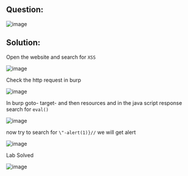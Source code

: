 ## Question:

![image](https://github.com/Nifalnasar/Portswigger-Labs/assets/141356053/824c66f3-9d81-44f8-a214-225f60d372d9)

## Solution:

Open the website and search for ```XSS```

![image](https://github.com/Nifalnasar/Portswigger-Labs/assets/141356053/773859af-4769-4b98-8674-62b4733b037c)

Check the http request in burp

![image](https://github.com/Nifalnasar/Portswigger-Labs/assets/141356053/e01ab095-df3d-497c-8d27-8d1941a71da8)

In burp goto- target- and then resources and in the java script response search for ```eval()```

![image](https://github.com/Nifalnasar/Portswigger-Labs/assets/141356053/fc3e5b2e-fc11-41df-8469-b999d1b4096d)


now try to search for ```\"-alert(1)}//``` we will get alert 

![image](https://github.com/Nifalnasar/Portswigger-Labs/assets/141356053/5a004a79-05c7-476f-b26d-e616eab0887e)

Lab Solved

![image](https://github.com/Nifalnasar/Portswigger-Labs/assets/141356053/53f0b977-e27a-40cb-8407-304cc7e1b7ea)


